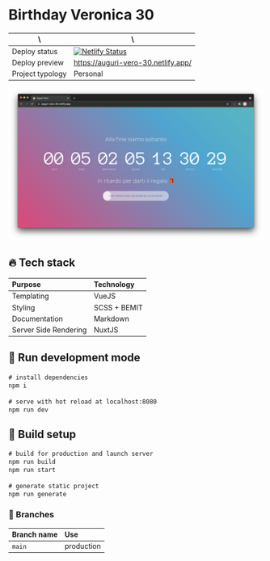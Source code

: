 # Birthday Veronica 30

| \                | \                                                                                                                                                                   |
|------------------|---------------------------------------------------------------------------------------------------------------------------------------------------------------------|
| Deploy status	         | [![Netlify Status](https://api.netlify.com/api/v1/badges/efb3e9f1-0e1a-4a00-ab19-ae4327b5184a/deploy-status)](https://app.netlify.com/sites/auguri-vero-30/deploys) |
| Deploy preview   | https://auguri-vero-30.netlify.app/                                                                                                                                 |
| Project typology | Personal                                                                                                                                                            |

![project preview](docs/project-preview.png)

## 🔥 Tech stack

| Purpose               | Technology   |
|:----------------------|:-------------|
| Templating            | VueJS        |
| Styling               | SCSS + BEMIT |
| Documentation         | Markdown     |
| Server Side Rendering | NuxtJS       |

## 🌊 Run development mode

```shell
# install dependencies
npm i

# serve with hot reload at localhost:8080
npm run dev
```

## 🧳 Build setup

```shell
# build for production and launch server
npm run build
npm run start

# generate static project
npm run generate
```

### 🌿 Branches

| Branch name | Use        |
|:------------|:-----------|
| `main`      | production |
